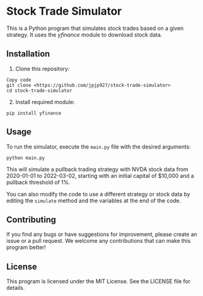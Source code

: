 # Stock Trade Simulator

This is a Python program that simulates stock trades based on a given strategy. It uses the *yfinance* module to download stock data.

## Installation

1. Clone this repository:

```bash=
Copy code
git clone <https://github.com/jpjp927/stock-trade-simulator>
cd stock-trade-simulator
```

2. Install required module:

```bash=
pip install yfinance
```

## Usage

To run the simulator, execute the `main.py` file with the desired arguments:

```
python main.py 
```

This will simulate a pullback trading strategy with NVDA stock data from 2020-01-01 to 2022-03-02, starting with an initial capital of $10,000 and a pullback threshold of 1%.

You can also modify the code to use a different strategy or stock data by editing the `simulate` method and the variables at the end of the code.

## Contributing

If you find any bugs or have suggestions for improvement, please create an issue or a pull request. We welcome any contributions that can make this program better!

## License

This program is licensed under the MIT License. See the LICENSE file for details.
